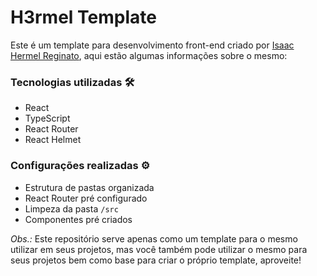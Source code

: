 # H3rmel Template

Este é um template para desenvolvimento front-end criado por [Isaac Hermel Reginato](https://isaachermel.com.br), aqui estão algumas informações sobre o mesmo:

### Tecnologias utilizadas 🛠

- React
- TypeScript
- React Router
- React Helmet

### Configurações realizadas ⚙

- Estrutura de pastas organizada
- React Router pré configurado
- Limpeza da pasta `/src`
- Componentes pré criados

_Obs.:_ Este repositório serve apenas como um template para o mesmo utilizar em seus projetos, mas você também pode utilizar o mesmo para seus projetos bem como base para criar o próprio template, aproveite!
